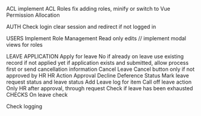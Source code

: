 ACL
    implement ACL
        Roles
            fix adding roles, minify or switch to Vue
        Permission
        Allocation

AUTH
    Check login
    clear session and redirect if not logged in

USERS
    Implement Role Management
    Read only edits
    // implement modal views for roles

LEAVE
    APPLICATION
        Apply for leave
            No if already on leave
            use existing record if not applied yet
            if application exists and submitted, allow process first or send cancellation information
        Cancel Leave
            Cancel button only if not approved by HR
        HR Action
            Approval
            Decline
            Deference
            Status
                Mark leave request status and leave status
                Add Leave log for item
        Call off leave action
            Only HR after approval, through request
            Check if leave has been exhausted
    CHECKS
        On leave check

Check logging
